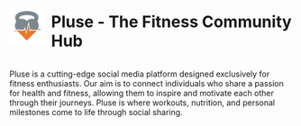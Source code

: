 <div style="display: flex; align-items: center;">
  <img src="Logo/icon_bg.png" alt="Pluse logo" style="width: 64px; height: 64px; margin-right: 10px;" />
  <h1>Pluse - The Fitness Community Hub</h1>
</div>
<p>Pluse is a cutting-edge social media platform designed exclusively for fitness enthusiasts. Our aim is to connect individuals who share a passion for health and fitness, allowing them to inspire and motivate each other through their journeys. Pluse is where workouts, nutrition, and personal milestones come to life through social sharing.</p>
